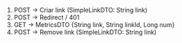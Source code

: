 1. POST -> Criar link (SimpleLinkDTO: String link)
2. POST -> Redirect / 401
3. GET -> MetricsDTO {String link, String linkId, Long num}
4. POST -> Remove link (SimpleLinkDTO: String link)